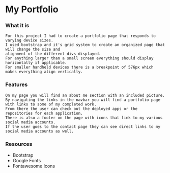 # My Portfolio

### What it is

    For this project I had to create a portfolio page that responds to varying device sizes.
    I used bootstrap and it's grid system to create an organized page that will change the size and 
    alignment of the different divs displayed.
    For anything larger than a small screen everything should display horizontally if applicable.
    For smaller handheld devices there is a breakpoint of 576px which makes everything align vertically.

### Features

    On my page you will find an about me section with an included picture.
    By navigating the links in the navbar you will find a portfolio page with links to some of my completed work.
    From there the user can check out the deployed apps or the repositories for each application.
    There is also a footer on the page with icons that link to my various social media accounts.
    If the user goes to the contact page they can see direct links to my social media accounts as well.

### Resources
- Bootstrap
- Google Fonts
- Fontawesome Icons
